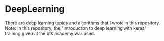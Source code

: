# DeepLearning
There are deep learning topics and algorithms that I wrote in this repository. Note: In this repository, the "introduction to deep learning with keras" training given at the btk academy was used.
